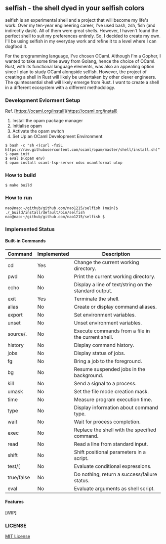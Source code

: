 ## selfish - the shell dyed in your selfish colors
selfish is an experimental shell and a project that will become my life's work. Over my ten-year engineering career, I've used bash, zsh, fish (and indirectly dash). All of them were great shells. However, I haven't found the perfect shell to suit my preferences entirely. So, I decided to create my own. I'll be using selfish in my everyday work and refine it to a level where I can dogfood it.

For the programming language, I've chosen OCaml. Although I'm a Gopher, I wanted to take some time away from Golang, hence the choice of OCaml. Rust, with its functional language elements, was also an appealing option since I plan to study OCaml alongside selfish. However, the project of creating a shell in Rust will likely be undertaken by other clever engineers. The quintessential shell will likely emerge from Rust. I want to create a shell in a different ecosystem with a different methodology.

### Development Eviorment Setup
Ref. [https://ocaml.org/install](https://ocaml.org/install)

1. Install the opam package manager
2. Initialise opam
3. Activate the opam switch
4. Set Up an OCaml Development Environment
   
```shell
$ bash -c "sh <(curl -fsSL https://raw.githubusercontent.com/ocaml/opam/master/shell/install.sh)"
$ opam init
$ eval $(opam env)
$ opam install ocaml-lsp-server odoc ocamlformat utop
```

### How to build
```shell
$ make build
```

### How to run
```shell
nao@nao:~/github/github.com/nao1215/selfish (main)$ ./_build/install/default/bin/selfish 
nao@nao:~/github/github.com/nao1215/selfish $   
```

### Implemented Status
#### Built-in Commands
| Command   | Implemented | Description                                      |
|-----------|-------------|--------------------------------------------------|
| cd        | Yes         | Change the current working directory.            |
| pwd       | No          | Print the current working directory.             |
| echo      | No         | Display a line of text/string on the standard output. |
| exit      | Yes         | Terminate the shell.                             |
| alias     | No          | Create or display command aliases.               |
| export    | No          | Set environment variables.                       |
| unset     | No          | Unset environment variables.                     |
| source/.   | No          | Execute commands from a file in the current shell. |
| history   | No          | Display command history.                         |
| jobs      | No          | Display status of jobs.                          |
| fg        | No          | Bring a job to the foreground.                   |
| bg        | No          | Resume suspended jobs in the background.         |
| kill      | No          | Send a signal to a process.                      |
| umask     | No          | Set the file mode creation mask.                 |
| time      | No          | Measure program execution time.                  |
| type      | No          | Display information about command type.          |
| wait      | No          | Wait for process completion.                     |
| exec      | No          | Replace the shell with the specified command.    |
| read      | No          | Read a line from standard input.                 |
| shift     | No          | Shift positional parameters in a script.         |
| test/[    | No          | Evaluate conditional expressions.                |
| true/false| No          | Do nothing, return a success/failure status.     |
| eval      | No          | Evaluate arguments as shell script.              |

#### Features
[WIP]

### LICENSE
[MIT License](LICENSE) 